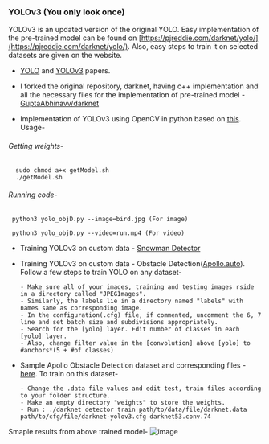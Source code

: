 ### YOLOv3 (You only look once)

YOLOv3 is an updated version of the original YOLO.
Easy implementation of the pre-trained model can be  found on [https://pjreddie.com/darknet/yolo/](https://pjreddie.com/darknet/yolo/). Also, easy steps to train it on selected datasets are given on the website. 

- [YOLO](YOLO.pdf) and [YOLOv3](YOLOv3.pdf) papers.

- I forked the original repository, darknet, having c++ implementation and all the necessary files for the implementation of pre-trained model - [GuptaAbhinavv/darknet](https://github.com/GuptaAbhinavv/darknet)

- Implementation of YOLOv3 using OpenCV in python based on [this](https://www.learnopencv.com/deep-learning-based-object-detection-using-yolov3-with-opencv-python-c/).
Usage-
###### Getting weights-
      sudo chmod a+x getModel.sh
      ./getModel.sh
###### Running code- 
     python3 yolo_objD.py --image=bird.jpg (For image)
     
     python3 yolo_objD.py --video=run.mp4 (For video)

- Training YOLOv3 on custom data - [Snowman Detector](https://www.learnopencv.com/training-yolov3-deep-learning-based-custom-object-detector/)

- Training YOLOv3 on custom data - Obstacle Detection([Apollo.auto](http://data.apollo.auto/help?name=data-2d-obstacle-intro&data_key=2d_obstacle_label&data_type=0&locale=en-us&lang=en)). 
Follow a few steps to train YOLO on any dataset-

      - Make sure all of your images, training and testing images rside in a directory called "JPEGImages".
      - Similarly, the labels lie in a directory named "labels" with names same as corresponding image.
      - In the configuration(.cfg) file, if commented, uncomment the 6, 7 line and set batch size and subdivisions appropriately.
      - Search for the [yolo] layer. Edit number of classes in each [yolo] layer.
      - Also, change filter value in the [convolution] above [yolo] to #anchors*(5 + #of classes)
  
- Sample Apollo Obstacle Detection dataset and corresponding files - [here](ObstacleDetection_Apollo/). To train on this dataset-

      - Change the .data file values and edit test, train files according to your folder structure.
      - Make an empty directory "weights" to store the weights.
      - Run : ./darknet detector train path/to/data/file/darknet.data path/to/cfg/file/darknet-yolov3.cfg darknet53.conv.74
      
Smaple results from above trained model-
![image](predictions.jpg)
